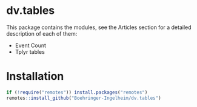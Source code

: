 # dv.tables

This package contains the modules, see the Articles section for a detailed description of each of them:

- Event Count
- Tplyr tables

# Installation

``` r
if (!require("remotes")) install.packages("remotes")
remotes::install_github("Boehringer-Ingelheim/dv.tables")
```
